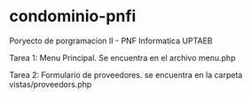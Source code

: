 # condominio-pnfi
Poryecto de porgramacion II - PNF Informatica UPTAEB

Tarea 1: Menu Principal. Se encuentra en el archivo menu.php

Tarea 2: Formulario de proveedores. se encuentra en la carpeta vistas/proveedors.php